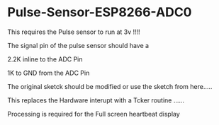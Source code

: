 # Pulse-Sensor-ESP8266-ADC0

This requires the Pulse sensor to run at 3v !!!!

The signal pin of the pulse sensor should have a 

2.2K inline to the ADC Pin

1K to GND from the ADC Pin

The original sketck should be modified or use the sketch from here.....

This replaces the Hardware interupt with a Tcker routine ......

Processing is required for the Full screen heartbeat display
